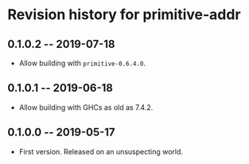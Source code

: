 # Revision history for primitive-addr

## 0.1.0.2 -- 2019-07-18

* Allow building with `primitive-0.6.4.0`.

## 0.1.0.1 -- 2019-06-18

* Allow building with GHCs as old as 7.4.2.

## 0.1.0.0 -- 2019-05-17

* First version. Released on an unsuspecting world.
